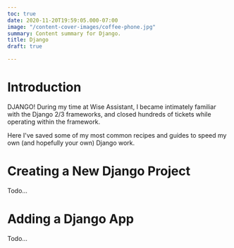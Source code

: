 ```yaml
---
toc: true
date: 2020-11-20T19:59:05.000-07:00
image: "/content-cover-images/coffee-phone.jpg"
summary: Content summary for Django.
title: Django
draft: true

---
```

# Introduction

DJANGO! During my time at Wise Assistant, I became intimately familiar with
the Django 2/3 frameworks, and closed hundreds of tickets while operating within
the framework.

Here I've saved some of my most common recipes and guides to speed my own (and
hopefully your own) Django work.

# Creating a New Django Project

Todo...

# Adding a Django App

Todo...